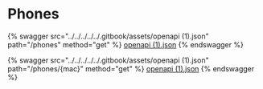 # Phones

{% swagger src="../../../../../.gitbook/assets/openapi (1).json" path="/phones" method="get" %}
[openapi (1).json](<../../../../../.gitbook/assets/openapi (1).json>)
{% endswagger %}

{% swagger src="../../../../../.gitbook/assets/openapi (1).json" path="/phones/{mac}" method="get" %}
[openapi (1).json](<../../../../../.gitbook/assets/openapi (1).json>)
{% endswagger %}
